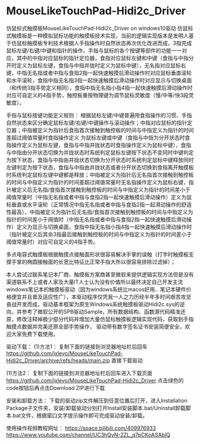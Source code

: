 # MouseLikeTouchPad-Hidi2c_Driver
仿鼠标式触摸板MouseLikeTouchPad-Hidi2c_Driver on windows10驱动
仿鼠标式触摸板是一种模拟鼠标功能的触摸板技术实现，当前的逻辑实现版本是发明人基于仿鼠标触摸板专利技术根据人手指操作时自然状态再次优化改进而成，3指完成鼠标左键/右键/中键和指针的操作，手指与鼠标的各个按键等部件的功能一一对应，其中的中指对应鼠标的指针定位器，食指对应鼠标左键和中键（食指与中指分开时定义为鼠标左键，食指与中指并拢时定义为鼠标中键），无名指对应鼠标右键，中指无名指或者中指与食指2指一起快速触摸后滑动操作时对应鼠标垂直滚轮和水平滚轮，食指中指无名指3指一起快速触摸后滑动操作时对应显示与切换桌面（和传统3指手势定义相同），食指中指无名指小指4指一起快速触摸后滑动操作时对应可自定义的4指手势，触控板重按物理键为调节鼠标灵敏度（慢/中等/快3段灵敏度）。

手指与鼠标按键功能定义规则： 
根据鼠标左键/中键普遍用食指操作的习惯、手指自然状态来区分确定鼠标左键/右键/中键操作与滚动操作；中指对应鼠标的指针定位器；中指被定义为指针后食指首次接触到触控板的时间与中指定义为指针的时间差超过阈值常量时食指操作定义 为鼠标左键或中键（食指与中指为分开状态时食指操作定义为鼠标左键，食指与中指并拢状态时食指操作定义为鼠标中键），食指与中指由分开状态切换为并拢状态时系统判定鼠标左键按下状态不变同时中键判定为按下状态，食指与中指由并拢状态切换为分开状态时系统判定鼠标中键释放同时左键判定为按下状态，食指与中指由并拢状态或者分开状态切换到食指离开触摸板时系统判定鼠标左键中键都是释放；中指被定义为指针后无名指首次接触到触控板的时间与中指定义为指针的时间差超过阈值常量时无名指操作定义为鼠标右键，指针被定义后无名指/食指首次接触到触控板的时间与中指定义为指针的时间差小于阈值常量时（中指无名指或者中指与食指2指一起快速触摸后滑动操作）定义为鼠标垂直或水平滚轮（正常情况中指无名指或者中指与食指2指一起滑动操作的舒适性最高），中指被定义为指针后无名指/食指首次接触到触控板的时间与中指定义为指针的时间差小于阈值时（中指无名指或者中指与食指2指一起快速触摸后滑动操作）定义为显示与切换桌面，食指中指无名指小指4指一起快速触摸后滑动操作时（指针被定义后其余3指最后接触到触控板的时间与中指定义为指针的时间差小于阈值常量时）对应可自定义的4指手势。

多点电容式触摸板根据触摸点接触面形状很容易解决手掌的误触（打字时触摸板支撑手掌的椭圆接触面的长宽比特征比正常手指大所以很容易排除过滤掉）；

本人尝试过联系笔记本厂商、触摸板方案商甚至微软来提供逻辑实现方法但是没有渠道联系不上或者人家及大量IT人士认为没有价值所以最终决定自己开发主流windows笔记本的触摸板驱动（因为windows系统比macos好用、笔记本硬件价格便宜并且普及适应性广），本驱动程序仅凭我一人之力历经半年多时间艰苦攻坚奋战开发而成，驱动基本框架为原生Windows系统触摸板驱动Hidi2c.sys的逆向，并参考了微软公开的SPB驱动Sample，所有数据结构、函数源代码精准还原，修改注释掉极少部分代码并增加大量仿鼠标触摸板逻辑实现代码，获取到手指触摸点数据并完美还原全部手势操作， 驱动带有数字签名证书安装简便安全，欢迎大家免费下载使用。


驱动下载：
(1)方法1：
复制下面的链接到浏览器地址栏后回车
https://github.com/jxleyo/MouseLikeTouchPad-Hidi2c_Driver/archive/refs/heads/main.zip
直接下载驱动

(1)方法2：
复制下面的链接到浏览器地址栏后回车进入下载页面
https://github.com/jxleyo/MouseLikeTouchPad-Hidi2c_Driver
点击绿色的code按钮后再点击Download ZIP进行下载

安装和卸载方法：
下载的驱动zip文件解压到任意位置后打开，进入Installation Package子文件夹，安装/卸载驱动分别打开Install安装脚本.bat/Uninstall卸载脚本.bat文件，根据窗口文字提示操作即可完成驱动安装/卸载。


使用操作视频教程网址：
https://space.bilibili.com/409976933
https://www.youtube.com/channel/UC3hQyN-2ZL_q7pCKoASAblQ



